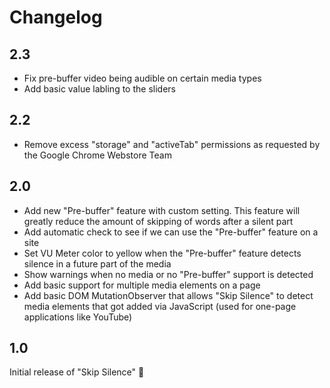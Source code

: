 # Changelog
## 2.3
- Fix pre-buffer video being audible on certain media types
- Add basic value labling to the sliders

## 2.2
- Remove excess "storage" and "activeTab" permissions as requested by the Google Chrome Webstore Team

## 2.0
- Add new "Pre-buffer" feature with custom setting. This feature will greatly reduce the amount of skipping of words after a silent part
- Add automatic check to see if we can use the "Pre-buffer" feature on a site
- Set VU Meter color to yellow when the "Pre-buffer" feature detects silence in a future part of the media
- Show warnings when no media or no "Pre-buffer" support is detected
- Add basic support for multiple media elements on a page
- Add basic DOM MutationObserver that allows "Skip Silence" to detect media elements that got added via JavaScript (used for one-page applications like YouTube)

## 1.0
Initial release of "Skip Silence" 🚀
